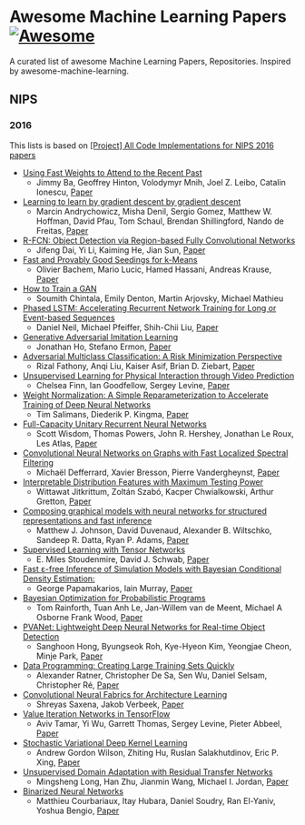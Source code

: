 # Awesome Machine Learning Papers [![Awesome](https://cdn.rawgit.com/sindresorhus/awesome/d7305f38d29fed78fa85652e3a63e154dd8e8829/media/badge.svg)](https://github.com/sindresorhus/awesome)

A curated list of awesome Machine Learning Papers, Repositories. Inspired by awesome-machine-learning.

## NIPS
### 2016
This lists is based on [[Project] All Code Implementations for NIPS 2016 papers](https://www.reddit.com/r/MachineLearning/comments/5hwqeb/project_all_code_implementations_for_nips_2016/)

- [Using Fast Weights to Attend to the Recent Past](https://github.com/ajarai/fast-weights)
    - Jimmy Ba, Geoffrey Hinton, Volodymyr Mnih, Joel Z. Leibo, Catalin Ionescu, [Paper](https://arxiv.org/abs/1610.06258)
- [Learning to learn by gradient descent by gradient descent](https://github.com/deepmind/learning-to-learn)
    - Marcin Andrychowicz, Misha Denil, Sergio Gomez, Matthew W. Hoffman, David Pfau, Tom Schaul, Brendan Shillingford, Nando de Freitas, [Paper](https://arxiv.org/abs/1606.04474)
- [R-FCN: Object Detection via Region-based Fully Convolutional Networks](https://github.com/Orpine/py-R-FCN)
    - Jifeng Dai, Yi Li, Kaiming He, Jian Sun, [Paper](https://arxiv.org/abs/1605.06409)
- [Fast and Provably Good Seedings for k-Means](https://github.com/obachem/kmc2)
    - Olivier Bachem, Mario Lucic, Hamed Hassani, Andreas Krause, [Paper](https://las.inf.ethz.ch/files/bachem16fast.pdf)
- [How to Train a GAN](https://github.com/soumith/ganhacks)
    - Soumith Chintala, Emily Denton, Martin Arjovsky, Michael Mathieu
- [Phased LSTM: Accelerating Recurrent Network Training for Long or Event-based Sequences](https://github.com/dannyneil/public_plstm)
	- Daniel Neil, Michael Pfeiffer, Shih-Chii Liu, [Paper](https://arxiv.org/abs/1610.09513)
- [Generative Adversarial Imitation Learning](https://github.com/openai/imitation)
	- Jonathan Ho, Stefano Ermon, [Paper](https://arxiv.org/abs/1606.03476)
- [Adversarial Multiclass Classification: A Risk Minimization Perspective](https://github.com/rizalzaf/adversarial-multiclass)
	- Rizal Fathony, Anqi Liu, Kaiser Asif, Brian D. Ziebart, [Paper](https://www.cs.uic.edu/~rfathony/pdf/fathony2016adversarial.pdf)
- [Unsupervised Learning for Physical Interaction through Video Prediction](https://github.com/tensorflow/models/tree/master/video_prediction)
	- Chelsea Finn, Ian Goodfellow, Sergey Levine, [Paper](https://arxiv.org/abs/1605.07157)
- [Weight Normalization: A Simple Reparameterization to Accelerate Training of Deep Neural Networks](https://github.com/openai/weightnorm)
	- Tim Salimans, Diederik P. Kingma, [Paper](https://arxiv.org/abs/1602.07868)
- [Full-Capacity Unitary Recurrent Neural Networks](https://github.com/stwisdom/urnn)
	- Scott Wisdom, Thomas Powers, John R. Hershey, Jonathan Le Roux, Les Atlas, [Paper](https://arxiv.org/abs/1611.00035)
- [Convolutional Neural Networks on Graphs with Fast Localized Spectral Filtering](https://github.com/mdeff/cnn_graph)
	- Michaël Defferrard, Xavier Bresson, Pierre Vandergheynst, [Paper](https://arxiv.org/abs/1606.09375)
- [Interpretable Distribution Features with Maximum Testing Power](https://github.com/wittawatj/interpretable-test/)
	- Wittawat Jitkrittum, Zoltán Szabó, Kacper Chwialkowski, Arthur Gretton, [Paper](https://papers.nips.cc/paper/6148-interpretable-distribution-features-with-maximum-testing-power.pdf)
- [Composing graphical models with neural networks for structured representations and fast inference](https://github.com/mattjj/svae)
	- Matthew J. Johnson, David Duvenaud, Alexander B. Wiltschko, Sandeep R. Datta, Ryan P. Adams, [Paper](https://arxiv.org/abs/1603.06277)
- [Supervised Learning with Tensor Networks](https://github.com/emstoudenmire/TNML)
	- E. Miles Stoudenmire, David J. Schwab, [Paper](https://arxiv.org/abs/1605.05775)
- [Fast ε-free Inference of Simulation Models with Bayesian Conditional Density Estimation:](https://github.com/gpapamak/epsilon_free_inference)
	- George Papamakarios, Iain Murray, [Paper](https://arxiv.org/abs/1605.06376)
- [Bayesian Optimization for Probabilistic Programs](https://github.com/probprog/bopp)
	- Tom Rainforth, Tuan Anh Le, Jan-Willem van de Meent, Michael A Osborne Frank Wood, [Paper](http://www.robots.ox.ac.uk/~twgr/assets/pdf/rainforth2016BOPP.pdf)
- [PVANet: Lightweight Deep Neural Networks for Real-time Object Detection](https://github.com/sanghoon/pva-faster-rcnn)
	- Sanghoon Hong, Byungseok Roh, Kye-Hyeon Kim, Yeongjae Cheon, Minje Park, [Paper](https://arxiv.org/abs/1611.08588)
- [Data Programming: Creating Large Training Sets Quickly](snorkel.stanford.edu)
	- Alexander Ratner, Christopher De Sa, Sen Wu, Daniel Selsam, Christopher Ré, [Paper](https://arxiv.org/abs/1605.07723)
- [Convolutional Neural Fabrics for Architecture Learning](https://github.com/shreyassaxena/convolutional-neural-fabrics)
	- Shreyas Saxena, Jakob Verbeek, [Paper](https://arxiv.org/abs/1606.02492)
- [Value Iteration Networks in TensorFlow](https://github.com/TheAbhiKumar/tensorflow-value-iteration-networks)
	- Aviv Tamar, Yi Wu, Garrett Thomas, Sergey Levine, Pieter Abbeel, [Paper](https://arxiv.org/abs/1602.02867)
- [Stochastic Variational Deep Kernel Learning](https://people.orie.cornell.edu/andrew/code/)
	- Andrew Gordon Wilson, Zhiting Hu, Ruslan Salakhutdinov, Eric P. Xing, [Paper](https://arxiv.org/abs/1611.00336)
- [Unsupervised Domain Adaptation with Residual Transfer Networks](https://github.com/thuml/transfer-caffe)
	- Mingsheng Long, Han Zhu, Jianmin Wang, Michael I. Jordan, [Paper](https://arxiv.org/abs/1602.04433)
- [Binarized Neural Networks](https://github.com/MatthieuCourbariaux/BinaryNet)
	- Matthieu Courbariaux, Itay Hubara, Daniel Soudry, Ran El-Yaniv, Yoshua Bengio, [Paper](https://arxiv.org/abs/1602.02830)
